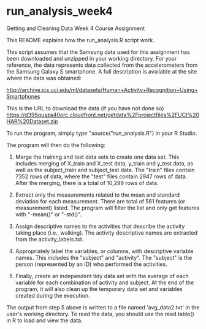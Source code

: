 # run_analysis_week4
Getting and Cleaning Data Week 4 Course Assignment

This README explains how the run_analysis.R script work.

This script assumes that the Samsung data used for this assignment has been downloaded and unzipped in your working directory.
For your reference, the data represents data collected from the accelerometers from the Samsung Galaxy S smartphone. A full description is available at the site where the data was obtained:

http://archive.ics.uci.edu/ml/datasets/Human+Activity+Recognition+Using+Smartphones 

This is the URL to download the data (if you have not done so)
https://d396qusza40orc.cloudfront.net/getdata%2Fprojectfiles%2FUCI%20HAR%20Dataset.zip 

To run the program, simply type "source("run_analysis.R") in your R Studio. 

The program will then do the following: 

1. Merge the training and test data sets to create one data set. This includes merging of X_train and X_test data, y_train and y_test data, as well as the subject_train and subject_test data. The "train" files contain 7352 rows of data, where the "test" files contain 2947 rows of data. After the merging, there is a total of 10,299 rows of data.

2. Extract only the measurements related to the mean and standard deviation for each measurement. There are total of 561 features (or measurement) listed. The program will filter the list and only get features with "-mean()" or "-std()".

3. Assign descriptive names to the activities that describe the activity taking place (i.e., walking). The activity descriptive names are extracted from the activity_labels.txt.

4. Appropriately label the variables, or columns, with descriptive variable names. This includes the "subject" and "activity". The "subject" is the person (represented by an ID) who performed the activities.

5. Finally, create an independent tidy data set with the average of each variable for each combination of activity and subject. At the end of the program, it will also clean up the temporary data set and variables created during the execution.

The output from step 5 above is written to a file named 'avg_data2.txt' in the user's working directory. 
To read the data, you should use the read.table() in R to load and view the data. 
